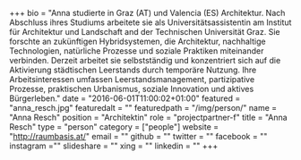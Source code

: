 +++
bio = "Anna studierte in Graz (AT) und Valencia (ES) Architektur. Nach Abschluss ihres Studiums arbeitete sie als Universitätsassistentin am Institut für Architektur und Landschaft and der Technischen Universität Graz. Sie forschte an zukünftigen Hybridsystemen, die Architektur, nachhaltige Technologien, natürliche Prozesse und soziale Praktiken miteinander verbinden. Derzeit arbeitet sie selbstständig und konzentriert sich auf die Aktivierung städtischen Leerstands durch temporäre Nutzung. Ihre Arbeitsinteressen umfassen Leerstandsmanagement, partizipative Prozesse, praktischen Urbanismus, soziale Innovation und aktives Bürgerleben."
date = "2016-06-01T11:00:02+01:00"
featured = "anna_resch.jpg"
featuredalt = ""
featuredpath = "/img/person/"
name = "Anna Resch"
position = "Architektin"
role = "projectpartner-f"
title = "Anna Resch"
type = "person"
category = ["people"]
website = "http://raumbasis.at/"
email = ""
github = ""
twitter = ""
facebook = ""
instagram =""
slideshare = ""
xing = ""
linkedin = ""
+++
